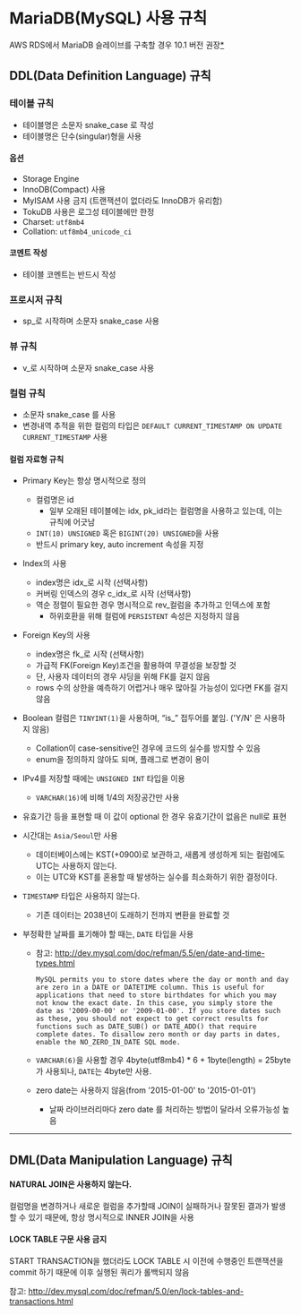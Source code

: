# MariaDB(MySQL) 사용 규칙

AWS RDS에서 MariaDB 슬레이브를 구축할 경우 10.1 버전 권장[\*]

[\*]: https://mydbops.wordpress.com/2018/01/18/replication-will-not-start-on-rds-mariadb-10-2/


## DDL(Data Definition Language) 규칙

### 테이블 규칙

- 테이블명은 소문자 snake_case 로 작성
- 테이블명은 단수(singular)형을 사용

#### 옵션

- Storage Engine
- InnoDB(Compact) 사용
- MyISAM 사용 금지 (트랜잭션이 없더라도 InnoDB가 유리함)
- TokuDB 사용은 로그성 테이블에만 한정
- Charset: `utf8mb4`
- Collation: `utf8mb4_unicode_ci`

#### 코멘트 작성
- 테이블 코멘트는 반드시 작성




### 프로시저 규칙
- sp_로 시작하며 소문자 snake_case 사용




### 뷰 규칙
- v_로 시작하며 소문자 snake_case 사용




### 컬럼 규칙

- 소문자 snake_case 를 사용
- 변경내역 추적을 위한 컬럼의 타입은 `DEFAULT CURRENT_TIMESTAMP ON UPDATE CURRENT_TIMESTAMP` 사용

#### 컬럼 자료형 규칙

- Primary Key는 항상 명시적으로 정의
  - 컬럼명은 id
    - 일부 오래된 테이블에는 idx, pk_id라는 컬럼명을 사용하고 있는데, 이는 규칙에 어긋남
  - `INT(10) UNSIGNED` 혹은 `BIGINT(20) UNSIGNED`을 사용
  - 반드시 primary key, auto increment 속성을 지정

- Index의 사용

  - index명은 idx_로 시작 (선택사항)
  - 커버링 인덱스의 경우 c_idx_로 시작 (선택사항)
  - 역순 정렬이 필요한 경우 명시적으로 rev_컬럼을 추가하고 인덱스에 포함
    - 하위호환을 위해 컬럼에 `PERSISTENT` 속성은 지정하지 않음

- Foreign Key의 사용
  - index명은 fk_로 시작 (선택사항)
  - 가급적 FK(Foreign Key)조건을 활용하여 무결성을 보장할 것
  - 단, 사용자 데이터의 경우 샤딩을 위해 FK를 걸지 않음
  - rows 수의 상한을 예측하기 어렵거나 매우 많아질 가능성이 있다면 FK를 걸지 않음

- Boolean 컬럼은 `TINYINT(1)`을 사용하며, “is_” 접두어를 붙임. ('Y/N' 은 사용하지 않음)
  - Collation이 case-sensitive인 경우에 코드의 실수를 방지할 수 있음
  - enum을 정의하지 않아도 되며, 플래그로 변경이 용이

- IPv4를 저장할 때에는 `UNSIGNED INT` 타입을 이용
  - `VARCHAR(16)`에 비해 1/4의 저장공간만 사용

- 유효기간 등을 표현할 때 이 값이 optional 한 경우 유효기간이 없음은 null로 표현

- 시간대는 `Asia/Seoul`만 사용

  - 데이터베이스에는 KST(+0900)로 보관하고, 새롭게 생성하게 되는 컬럼에도 UTC는 사용하지 않는다.
  - 이는 UTC와 KST를 혼용할 때 발생하는 실수를 최소화하기 위한 결정이다.

- `TIMESTAMP` 타입은 사용하지 않는다.

  - 기존 데이터는 2038년이 도래하기 전까지 변환을 완료할 것

- 부정확한 날짜를 표기해야 할 때는, `DATE` 타입을 사용

  - 참고: http://dev.mysql.com/doc/refman/5.5/en/date-and-time-types.html

    `MySQL permits you to store dates where the day or month and day are zero in a DATE or DATETIME column. This is useful for applications that need to store birthdates for which you may not know the exact date. In this case, you simply store the date as '2009-00-00' or '2009-01-00'. If you store dates such as these, you should not expect to get correct results for functions such as DATE_SUB() or DATE_ADD() that require complete dates. To disallow zero month or day parts in dates, enable the NO_ZERO_IN_DATE SQL mode.`
  - `VARCHAR(6)`을 사용할 경우 4byte(utf8mb4) * 6 + 1byte(length) = 25byte 가 사용되나, `DATE`는 4byte만 사용.
  - zero date는 사용하지 않음(from '2015-01-00' to '2015-01-01')
    - 날짜 라이브러리마다 zero date 를 처리하는 방법이 달라서 오류가능성 높음




---



## DML(Data Manipulation Language) 규칙

#### NATURAL JOIN은 사용하지 않는다.
컬럼명을 변경하거나 새로운 컬럼을 추가할때 JOIN이 실패하거나 잘못된 결과가 발생할 수 있기 때문에, 항상 명시적으로 INNER JOIN을 사용

#### LOCK TABLE 구문 사용 금지
START TRANSACTION을 했더라도 LOCK TABLE 시 이전에 수행중인 트랜잭션을 commit 하기 때문에 이후 실행된 쿼리가 롤백되지 않음

참고: http://dev.mysql.com/doc/refman/5.0/en/lock-tables-and-transactions.html
